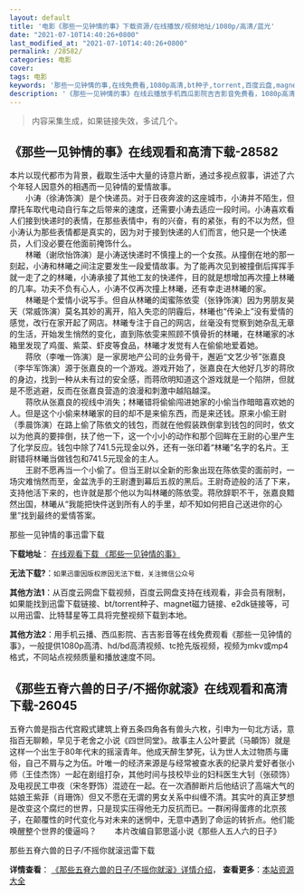 ```yaml
---
layout: default
title: '电影《那些一见钟情的事》下载资源/在线播放/视频地址/1080p/高清/蓝光'
date: "2021-07-10T14:40:26+0800"
last_modified_at: "2021-07-10T14:40:26+0800"
permalink: /28582/
categories: 电影
cover:
tags: 电影
keywords: '那些一见钟情的事,在线免费看,1080p高清,bt种子,torrent,百度云盘,magnet,磁力链,迅雷下载资源'
description: '《那些一见钟情的事》在线云播放手机西瓜影院吉吉影音免费看，1080p高清bd/hd未删减完整版和tc抢先枪版，mkv/mp4格式，附带bt/torrent种子、magnet/磁力链、百度云盘、网盘资源迅雷下载链接'
---
```


>内容采集生成，如果链接失效，多试几个。


## 《那些一见钟情的事》在线观看和高清下载-28582

本片以现代都市为背景，截取生活中大量的诗意片断，通过多视点叙事，讲述了六个年轻人因意外的相遇而一见钟情的爱情故事。<br />　　小涛（徐涛饰演）是个快递员。对于日夜奔波的这座城市，小涛并不陌生，但摩托车取代电动自行车之后带来的速度，还需要小涛去适应一段时间。小涛喜欢看人们接到快递时的表情，在那些表情中，有的兴奋，有的紧张，有的不以为然，但小涛认为那些表情都是真实的，因为对于接到快递的人们而言，他只是一个快递员，人们没必要在他面前掩饰什么。<br />　　林曦（谢欣怡饰演）是小涛送快递时不慎撞上的一个女孩。从撞倒在地的那一刻起，小涛和林曦之间注定要发生一段爱情故事。为了能再次见到被撞倒后挥挥手就一走了之的林曦，小涛承接了其他工友的快递件，目的就是想增加再次撞上林曦的几率。功夫不负有心人，小涛不仅再次撞上林曦，还有幸走进林曦的家。<br />　　林曦是个爱情小说写手。但自从林曦的闺蜜陈依雯（张铮饰演）因为男朋友昊天（常威饰演）莫名其妙的离开，陷入失恋的阴霾后，林曦也&ldquo;传染上&rdquo;没有爱情的感觉，改行在家开起了网店。林曦专注于自己的网店，丝毫没有觉察到她杂乱无章的生活，开始发生悄然的变化，直到陈依雯来照顾不慎骨折的林曦，在林曦家的冰箱里发现了鸡蛋、紫菜、虾皮等食品，林曦才发觉有人在偷偷地爱着她。<br />　　蒋欣（李唯一饰演）是一家房地产公司的业务骨干，邂逅&ldquo;文艺少爷”张嘉良（李华军饰演）源于张嘉良的一个游戏。游戏开始了，张嘉良在大他好几岁的蒋欣的身边，找到一种从未有过的安全感，而蒋欣明知道这个游戏就是一个陷阱，但就是不愿逃避，反而在张嘉良营造的浪漫和刺激中越陷越深。<br />　　蒋欣从张嘉良的视线中消失；林曦错将偷偷闯进她家的小偷当作暗暗喜欢她的人。但是这个小偷来林曦家的目的却不是来偷东西，而是来还钱。原来小偷王尉（季晨饰演）在路上偷了陈依文的钱包，而就在他假装跌倒拿到钱包的同时，依文以为他真的要摔倒，扶了他一下，这一个小小的动作和那个回眸在王尉的心里产生了化学反应。钱包中除了741.5元现金以外，还有一张印着“林曦”名字的名片。王尉错将林曦当做钱包和741.5元现金的主人。<br />　　王尉不愿再当一个小偷了。但当王尉以全新的形象出现在陈依雯的面前时，一场灾难悄然而至，金盆洗手的王尉遭到幕后五叔的黑后。王尉奇迹般的活了下来，支持他活下来的，也许就是那个他以为叫林曦的陈依雯。蒋欣辞职不干，张嘉良黯然出国，林曦从&ldquo;我能把快件送到所有人的手里，却不知如何把自己送进你的心里”找到最终的爱情答案。


那些一见钟情的事迅雷下载

**下载地址**： [在线观看下载 《那些一见钟情的事》](https://www.993dy.com//vod-detail-id-19921.html) 


**无法下载?**：`如果迅雷因版权原因无法下载，关注微信公众号 `

**其他方法1**：从百度云网盘下载视频，百度云网盘支持在线观看，非会员有限制，如果能找到迅雷下载链接、bt/torrent种子、magnet磁力链接、e2dk链接等，可以用迅雷、比特彗星等工具将完整视频下载到本地。

**其他方法2**：用手机云播、西瓜影院、吉吉影音等在线免费观看《那些一见钟情的事》，一般提供1080p高清、hd/bd高清视频、tc抢先版视频，视频为mkv或mp4格式，不同站点视频质量和播放速度不同。


## 《那些五脊六兽的日子/不摇你就滚》在线观看和高清下载-26045

五脊六兽是指古代宫殿式建筑上脊五条四角各有兽头六枚，引申为一句北方话，意指百无聊赖，早见于老舍之小说《四世同堂》。故事主人公叶要武（马頔饰）就是这样一个出生于80年代末的摇滚青年。他成天醉生梦死，认为世人太过物质与庸俗，自己不屑与之为伍。叶唯一的经济来源是与经常被查水表的纪录片爱好者张小师（王佳杰饰）一起在剧组打杂，其他时间与技校毕业的妇科医生大钊（张硕饰）及电视民工申夜（宋冬野饰）混迹在一起。在一次酒醉断片后他结识了高端大气的姑娘王紫菲（肖珊饰）但又不愿在无谓的男女关系中纠缠不清。其实叶的真正梦想是改变这个腐烂的世界，只是现实压得他无力反抗而已。一群闲得蛋疼的北京孩子，在颠覆性的时代变化与对未来的迷惘中，无意中遇到了命运的转折点。他们能唤醒整个世界的傻逼吗？ 　　本片改编自郭思遥小说《那些人五人六的日子》</p>


那些五脊六兽的日子/不摇你就滚迅雷下载

**详情查看**： [《那些五脊六兽的日子/不摇你就滚》详情介绍](/movie/26045/)， **查看更多**：[本站资源大全](/movie/t/all/)

